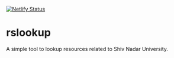 [![Netlify Status](https://api.netlify.com/api/v1/badges/d5df9cfc-aab1-4c5f-b1e6-4b7eb1151a4b/deploy-status)](https://app.netlify.com/sites/rslookup/deploys)

# rslookup

A simple tool to lookup resources related to Shiv Nadar University.